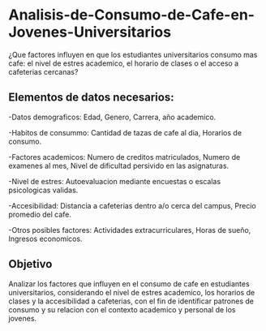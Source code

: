 # Analisis-de-Consumo-de-Cafe-en-Jovenes-Universitarios

¿Que factores influyen en que los estudiantes universitarios consumo mas cafe: el nivel de estres academico, el horario de clases o el acceso a cafeterias cercanas?

## Elementos de datos necesarios:
-Datos demograficos: Edad, Genero, Carrera, año academico.

-Habitos de consummo: Cantidad de tazas de cafe al dia, Horarios de consumo. 

-Factores academicos: Numero de creditos matriculados, Numero de examenes al mes, Nivel de dificultad persivido en las asignaturas.

-Nivel de estres: Autoevaluacion mediante encuestas o escalas psicologicas validas.

-Accesibilidad: Distancia a cafeterias dentro a/o cerca del campus, Precio promedio del cafe.

-Otros posibles factores: Actividades extracurriculares, Horas de sueño, Ingresos economicos.

## Objetivo

Analizar los factores que influyen en el consumo de cafe en estudiantes universitarios, considerando el nivel de estres academico, los horarios de clases y la accesibilidad a cafeterias, con el fin de identificar patrones de consumo y su relacion con el contexto academico y personal de los jovenes.
